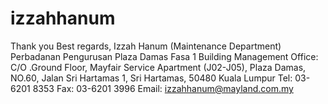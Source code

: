 # izzahhanum
Thank you   Best regards, Izzah Hanum             (Maintenance Department)   Perbadanan Pengurusan Plaza Damas Fasa 1 Building Management Office: C/O .Ground Floor, Mayfair Service Apartment (J02-J05), Plaza Damas, NO.60, Jalan Sri Hartamas 1, Sri Hartamas, 50480 Kuala Lumpur Tel: 03-6201 8353 Fax: 03-6201 3996 Email: izzahhanum@mayland.com.my
